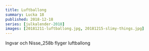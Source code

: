 ```yaml
---
title: Luftballong
summary: Lucka 18
published: 2018-12-18
series: [julkalender-2018]
images: [20181211-luftballong.jpg, 20181215-slimy-things.jpg]
---
```


Ingvar och Nisse_258b flyger luftballong
